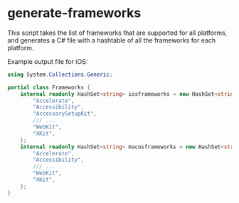 # generate-frameworks

This script takes the list of frameworks that are supported for all platforms,
and generates a C# file with a hashtable of all the frameworks for each
platform.

Example output file for iOS:

```cs
using System.Collections.Generic;

partial class Frameworks {
	internal readonly HashSet<string> iosframeworks = new HashSet<string> {
		"Accelerate",
		"Accessibility",
		"AccessorySetupKit",
		/// ...
		"WebKit",
		"XKit",
	};
	internal readonly HashSet<string> macosframeworks = new HashSet<string> {
		"Accelerate",
		"Accessibility",
		/// ...
		"WebKit",
		"XKit",
	};
}
```
